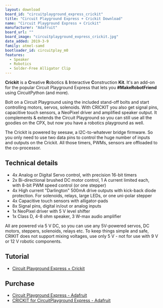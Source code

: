 ```yaml
---
layout: download
board_id: "circuitplayground_express_crickit"
title: "Circuit Playground Express + Crickit Download"
name: "Circuit Playground Express + Crickit"
manufacturer: "Adafruit"
board_url: ""
board_image: "circuitplayground_express_crickit.jpg"
date_added: 2019-3-9
family: atmel-samd
bootloader_id: circuitplay_m0
features:
  - Speaker
  - Robotics
  - Solder-Free Alligator Clip
---
```


**Crickit** is a **C**reative **R**obotics & **I**nteractive **C**onstruction **Kit**. It's an add-on for the popular Circuit Playground Express that lets you **#MakeRobotFriend** using CircuitPython (and more).

Bolt on a Circuit Playground using the included stand-off bolts and start controlling motors, servos, solenoids. With CRICKIT you also get signal pins, capacitive touch sensors, a NeoPixel driver and amplified speaker output. It complements & extends the Circuit Playground so you can still use all the goodies on the CPX, but now you have a robotics playground as well.

The Crickit is powered by seesaw, a I2C-to-whatever bridge firmware. So you only need to use two data pins to control the huge number of inputs and outputs on the Crickit. All those timers, PWMs, sensors are offloaded to the co-processor.

## Technical details

* 4x Analog or Digital Servo control, with precision 16-bit timers
* 2x Bi-directional brushed DC motor control, 1 A current limited each, with 8-bit PWM speed control (or one stepper)
* 4x High current "Darlington" 500mA drive outputs with kick-back diode protection. For solenoids, relays, large LEDs, or one uni-polar stepper
* 4x Capacitive touch sensors with alligator-pads
* 8x Signal pins, digital in/out or analog inputs
* 1x NeoPixel driver with 5 V level shifter
* 1x Class D, 4-8 ohm speaker, 3 W-max audio amplifier

All are powered via 5 V DC, so you can use any 5V-powered servos, DC motors, steppers, solenoids, relays etc. To keep things simple and safe, CRIKIT does not support mixing voltages, use only 5 V - not for use with 9 V or 12 V robotic components.

## Tutorial

- [Circuit Playground Express + Crickit](https://learn.adafruit.com/adafruit-crickit-creative-robotic-interactive-construction-kit)

## Purchase

* [Circuit Playground Express - Adafruit](https://www.adafruit.com/product/3333)
* [CRICKIT for CircuitPlayground Express - Adafruit](https://www.adafruit.com/product/3093)
